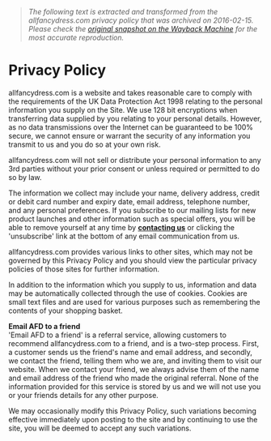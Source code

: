 > *The following text is extracted and transformed from the allfancydress.com privacy policy that was archived on 2016-02-15. Please check the [original snapshot on the Wayback Machine](https://web.archive.org/web/20160215065321id_/http%3A//www.allfancydress.com/pages/privacypolicy.aspx) for the most accurate reproduction.*

# Privacy Policy

allfancydress.com is a website and takes reasonable care to comply with the requirements of the UK Data Protection Act 1998 relating to the personal information you supply on the Site. We use 128 bit encryptions when transferring data supplied by you relating to your personal details. However, as no data transmissions over the Internet can be guaranteed to be 100% secure, we cannot ensure or warrant the security of any information you transmit to us and you do so at your own risk.

allfancydress.com will not sell or distribute your personal information to any 3rd parties without your prior consent or unless required or permitted to do so by law.

The information we collect may include your name, delivery address, credit or debit card number and expiry date, email address, telephone number, and any personal preferences. If you subscribe to our mailing lists for new product launches and other information such as special offers, you will be able to remove yourself at any time by [**contacting us**](http://www.allfancydress.com/Pages/PrivacyPolicy.aspx) or clicking the 'unsubscribe' link at the bottom of any email communication from us.

allfancydress.com provides various links to other sites, which may not be governed by this Privacy Policy and you should view the particular privacy policies of those sites for further information.

In addition to the information which you supply to us, information and data may be automatically collected through the use of cookies. Cookies are small text files and are used for various purposes such as remembering the contents of your shopping basket.

**Email AFD to a friend**  
'Email AFD to a friend' is a referral service, allowing customers to recommend allfancydress.com to a friend, and is a two-step process. First, a customer sends us the friend's name and email address, and secondly, we contact the friend, telling them who we are, and inviting them to visit our website. When we contact your friend, we always advise them of the name and email address of the friend who made the original referral. None of the information provided for this service is stored by us and we will not use you or your friends details for any other purpose.

We may occasionally modify this Privacy Policy, such variations becoming effective immediately upon posting to the site and by continuing to use the site, you will be deemed to accept any such variations.
